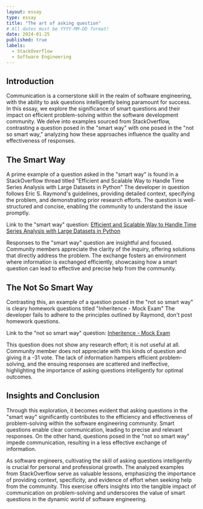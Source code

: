 ```yaml
---
layout: essay
type: essay
title: "The art of asking question"
# All dates must be YYYY-MM-DD format!
date: 2024-01-25
published: true
labels:
  - StackOverflow
  - Software Engineering
---
```


## Introduction

Communication is a cornerstone skill in the realm of software engineering, with the ability to ask questions intelligently being paramount for success. In this essay, we explore the significance of smart questions and their impact on efficient problem-solving within the software development community. We delve into examples sourced from StackOverflow, contrasting a question posed in the "smart way" with one posed in the "not so smart way," analyzing how these approaches influence the quality and effectiveness of responses.

## The Smart Way

A prime example of a question asked in the "smart way" is found in a StackOverflow thread titled "Efficient and Scalable Way to Handle Time Series Analysis with Large Datasets in Python" The developer in question follows Eric S. Raymond's guidelines, providing detailed context, specifying the problem, and demonstrating prior research efforts. The question is well-structured and concise, enabling the community to understand the issue promptly.

Link to the "smart way" question: [Efficient and Scalable Way to Handle Time Series Analysis with Large Datasets in Python](https://stackoverflow.com/questions/76249396/efficient-and-scalable-way-to-handle-time-series-analysis-with-large-datasets-in)

Responses to the "smart way" question are insightful and focused. Community members appreciate the clarity of the inquiry, offering solutions that directly address the problem. The exchange fosters an environment where information is exchanged efficiently, showcasing how a smart question can lead to effective and precise help from the community.

## The Not So Smart Way

Contrasting this, an example of a question posed in the "not so smart way" is cleary homework questions titled "Inheritence - Mock Exam" The developer fails to adhere to the principles outlined by Raymond, don't post homework questions. 

Link to the "not so smart way" question: [Inheritence - Mock Exam](https://stackoverflow.com/questions/34335272/inheritence-mock-exam)

This question does not show any research effort; it is not useful at all. Community member does not appreciate with this kinds of question and giving it a -31 vote. The lack of information hampers efficient problem-solving, and the ensuing responses are scattered and ineffective, highlighting the importance of asking questions intelligently for optimal outcomes.

## Insights and Conclusion

Through this exploration, it becomes evident that asking questions in the "smart way" significantly contributes to the efficiency and effectiveness of problem-solving within the software engineering community. Smart questions enable clear communication, leading to precise and relevant responses. On the other hand, questions posed in the "not so smart way" impede communication, resulting in a less effective exchange of information.

As software engineers, cultivating the skill of asking questions intelligently is crucial for personal and professional growth. The analyzed examples from StackOverflow serve as valuable lessons, emphasizing the importance of providing context, specificity, and evidence of effort when seeking help from the community. This exercise offers insights into the tangible impact of communication on problem-solving and underscores the value of smart questions in the dynamic world of software engineering.

